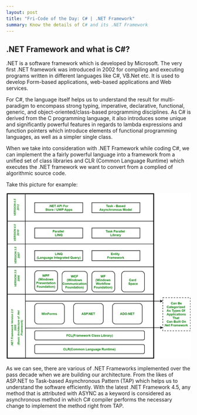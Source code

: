 ```yaml
---
layout: post
title: "Fri-Code of the Day: C# | .NET Framework"
summary: Know the details of C# and its .NET Framework
---
```


## .NET Framework and what is C#?
.NET is a software framework which is developed by Microsoft. The very first .NET framework was introduced in 2002 for compiling and executing programs written in different languages like C#, VB.Net etc. It is used to develop Form-based applications, web-based applications and Web services.

For C#, the language itself helps us to understand the result for multi-paradigm to encompass strong typing,
imperative, declarative, functional, generic, and object-oriented/class-based programming disciplines. As C#
is derived from the C programming language, it also introduces some unique and significantly powerful features in regards to lambda expressions and function pointers which introduce elements of functional programming languages, as well as a simpler single class.

When we take into consideration with .NET Framework while coding C#, we can implement the a fairly powerful language into a framework from a unified set of class libraries and CLR (Common Language Runtime) which executes the .NET framework we want to convert from a complied of algorithmic source code. 

Take this picture for example:

![image tooltip here](/assets/Net-Framework.jpg)

As we can see, there are various of .NET Frameworks implemented over the pass decade when we are building our architecture. From the likes of ASP.NET to Task-based Asynchronous Pattern (TAP) which helps us to understand the software efficiently. With the latest .NET Framework 4.5, any method that is attributed with ASYNC as a keyword is considered as asynchronous method in which C# compiler performs the necessary change to implement the method right from TAP.


